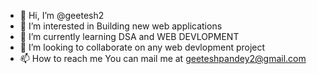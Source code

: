 - 👋 Hi, I’m @geetesh2
- 👀 I’m interested in Building new web applications 
- 🌱 I’m currently learning DSA and WEB DEVLOPMENT
- 💞️ I’m looking to collaborate on any web devlopment project
- 📫 How to reach me You can mail me at geeteshpandey2@gmail.com

<!---
geetesh2/geetesh2 is a ✨ special ✨ repository because its `README.md` (this file) appears on your GitHub profile.
You can click the Preview link to take a look at your changes.
--->
